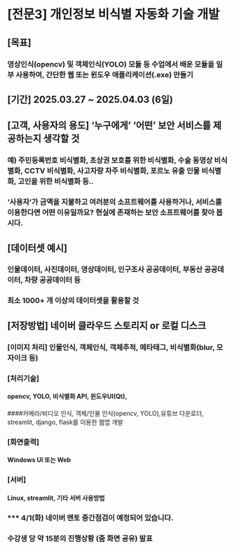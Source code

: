 # [전문3] 개인정보 비식별 자동화 기술 개발


## [목표] 
### 영상인식(opencv) 및 객체인식(YOLO) 모듈 등 수업에서 배운 모듈을 일부 사용하여, 간단한 웹 또는 윈도우 애플리케이션(.exe) 만들기 
## [기간] 2025.03.27 ~ 2025.04.03 (6일)

## [고객, 사용자의 용도] ‘누구에게’ ‘어떤’ 보안 서비스를 제공하는지 생각할 것
### 예) 주민등록번호 비식별화, 초상권 보호를 위한 비식별화, 수술 동영상 비식별화, CCTV 비식별화, 사고차량 차주 비식별화, 포르노 유출 인물 비식별화, 고인을 위한 비식별화 등..
### ‘사용자’가 금액을 지불하고 여러분의 소프트웨어를 사용하거나, 서비스를 이용한다면 어떤 이유일까요? 현실에 존재하는 보안 소프트웨어를 찾아 봅시다.

## [데이터셋 예시]
### 인물데이터, 사진데이터, 영상데이터, 인구조사 공공데이터,  부동산 공공데이터, 차량 공공데이터 등
### 최소 1000+ 개 이상의 데이터셋을 활용할 것

## [저장방법] 네이버 클라우드 스토리지 or 로컬 디스크

### [이미지 처리] 인물인식, 객체인식, 객체추적, 메타태그, 비식별화(blur, 모자이크 등)

### [처리기술] 
#### opencv, YOLO, 비식별화 API, 윈도우UI(Qt), 
####카메라/비디오 인식, 객체/인물 인식(opencv, YOLO),유튜브 다운로더, streamlit, django, flask를 이용한 웹앱 개발

### [화면출력]
#### Windows UI 또는 Web

### [서버]
#### Linux, streamlit, 기타 서버 사용방법


### *** 4/1(화) 네이버 멘토 중간점검이 예정되어 있습니다.
### 수강생 당 약 15분의 진행상황 (줌 화면 공유) 발표
